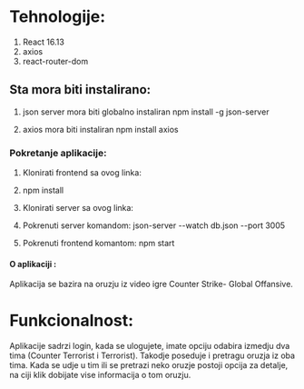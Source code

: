 # Tehnologije:

1. React 16.13
2. axios
3. react-router-dom
## Sta mora biti instalirano: 

1. json server mora biti globalno instaliran
npm install -g json-server

2. axios mora biti instaliran
npm install axios

### Pokretanje aplikacije:

1. Klonirati frontend sa ovog linka:

2. npm install

3. Klonirati server sa ovog linka: 

4. Pokrenuti server komandom:
            json-server --watch db.json --port 3005

5. Pokrenuti frontend komantom: 
            npm start

#### O aplikaciji :

Aplikacija se bazira na oruzju iz video igre Counter Strike- Global Offansive.

# Funkcionalnost:

Aplikacije sadrzi login, kada se ulogujete, imate opciju odabira izmedju dva tima (Counter Terrorist i Terrorist). Takodje poseduje i pretragu oruzja iz oba tima. Kada se udje u tim ili se pretrazi neko oruzje postoji opcija za detalje, na ciji klik dobijate vise informacija o tom oruzju.